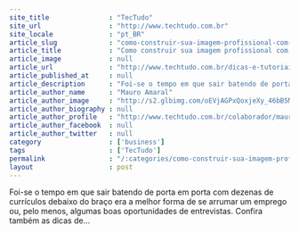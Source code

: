 ```yaml
---
site_title               : "TecTudo"
site_url                 : "http://www.techtudo.com.br"
site_locale              : "pt_BR"
article_slug             : "como-construir-sua-imagem-profissional-com-a-ajuda-das-redes-sociais"
article_title            : "Como construir sua imagem profissional com a ajuda das redes sociais"
article_image            : null
article_url              : "http://www.techtudo.com.br/dicas-e-tutoriais/noticia/2011/11/como-construir-sua-imagem-profissional-com-ajuda-das-redes-sociais.html"
article_published_at     : null
article_description      : "Foi-se o tempo em que sair batendo de porta em porta com dezenas de currículos debaixo do braço era a melhor forma de se arrumar um emprego ou, pelo menos, algumas boas oportunidades de entrevistas. Confira também as dicas de..."
article_author_name      : "Mauro Amaral"
article_author_image     : "http://s2.glbimg.com/oEVjAGPxQoxjeXy_46bB5MqZa3k=/30x30/s2.glbimg.com/0-Wti6CtQ5-3vselrmCptpyWlzI=/140x140/s.glbimg.com/po/tt2/f/original/2013/11/12/logo_cc_140.png"
article_author_biography : null
article_author_profile   : "http://www.techtudo.com.br/colaborador/mauro-amaral.html"
article_author_facebook  : null
article_author_twitter   : null
category                 : ['business']
tags                     : ['TecTudo']
permalink                : "/:categories/como-construir-sua-imagem-profissional-com-a-ajuda-das-redes-sociais/"
layout                   : post
---
```


Foi-se o tempo em que sair batendo de porta em porta com dezenas de currículos debaixo do braço era a melhor forma de se arrumar um emprego ou, pelo menos, algumas boas oportunidades de entrevistas. Confira também as dicas de...
